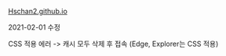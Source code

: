 [Hschan2.github.io](https://hschan2.github.io/)

2021-02-01 수정

CSS 적용 에러 -> 캐시 모두 삭제 후 접속 (Edge, Explorer는 CSS 적용)